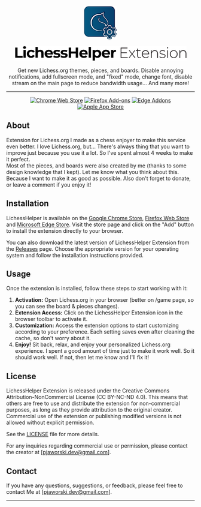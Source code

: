 <p align="center">
  <img src="https://raw.githubusercontent.com/chesshelper/lichesshelper/6bbec98b0c8225fdad5e0479724bb7bc45784b49/chrome/assets/img/logo.svg" width="90" height="90"/>
</p>

<p align="center">
  <img src="https://raw.githubusercontent.com/chesshelper/lichesshelper/384a29fa2ff627e7f90a33ea5147982747ea07a6/chrome/assets/img/text.svg" width="460px" height="auto"/>
</p>

<p align="center">
Get new Lichess.org themes, pieces, and boards. Disable annoying notifications, add fullscreen mode, and "fixed" mode, change font, disable stream on the main page to reduce bandwidth usage... And many more!
</p>

***

<p align="center"><a rel="noreferrer noopener" href="https://chromewebstore.google.com/detail/lichess-pro-better-liches/jmbbkjpjhchfelfflgainekgdmoddgcg"><img alt="Chrome Web Store" src="https://img.shields.io/badge/Chrome-141e24.svg?&style=for-the-badge&logo=google-chrome&logoColor=white"></a>  <a rel="noreferrer noopener" href="https://addons.mozilla.org/en-US/firefox/addon/lichesshelper/"><img alt="Firefox Add-ons" src="https://img.shields.io/badge/Firefox-141e24.svg?&style=for-the-badge&logo=firefox-browser&logoColor=white"></a>  <a rel="noreferrer noopener" href="https://microsoftedge.microsoft.com/addons/detail/lichess-pro-better-liche/njfemkdghgeadflbncpafnbfhgapkkjm?hl=en-GB"><img alt="Edge Addons" src="https://img.shields.io/badge/Edge-141e24.svg?&style=for-the-badge&logo=microsoft-edge&logoColor=white"></a>  <a href="#soon" title="Soon" rel="noreferrer noopener"><img height="28" alt="Apple App Store" src="https://img.shields.io/badge/Safari-141e24.svg?&style=for-the-badge&logo=microsoft-edge&logoColor=white"></a>



## About

Extension for Lichess.org I made as a chess enjoyer to make this service even better. 
I love Lichess.org, but... There's always thing that you want to improve just because you use it a lot. So I've spent almost 4 weeks to make it perfect. <br> Most of the pieces, and boards were also created by me (thanks to some design knowledge that I kept). Let me know what you think about this. Because I want to make it as good as possible. Also don't forget to donate, or leave a comment if you enjoy it!


## Installation

LichessHelper is available on the [Google Chrome Store](https://chromewebstore.google.com/detail/lichess-pro-better-liches/jmbbkjpjhchfelfflgainekgdmoddgcg), [Firefox Web Store](https://addons.mozilla.org/en-US/firefox/addon/lichesshelper/) and [Microsoft Edge Store](https://microsoftedge.microsoft.com/addons/detail/lichess-pro-better-liche/njfemkdghgeadflbncpafnbfhgapkkjm?hl=en-GB). Visit the store page and click on the "Add" button to install the extension directly to your browser.

You can also download the latest version of LichessHelper Extension from the [Releases](https://github.com/chesshelper/chesshelper/releases) page. Choose the appropriate version for your operating system and follow the installation instructions provided.

## Usage

Once the extension is installed, follow these steps to start working with it:

1. **Activation:** Open Lichess.org in your browser (better on /game page, so you can see the board & pieces changes).
2. **Extension Access:** Click on the LichessHelper Extension icon in the browser toolbar to activate it.
3. **Customization:** Access the extension options to start customizing according to your preference. Each setting saves even after cleaning the cache, so don't worry about it.
4. **Enjoy!** Sit back, relax, and enjoy your personalized Lichess.org experience. I spent a good amount of time just to make it work well. So it should work well. If not, then let me know and I'll fix it!

## License

LichessHelper Extension is released under the Creative Commons Attribution-NonCommercial License (CC BY-NC-ND 4.0). This means that others are free to use and distribute the extension for non-commercial purposes, as long as they provide attribution to the original creator. Commercial use of the extension or publishing modified versions is not allowed without explicit permission.

See the [LICENSE](https://github.com/chesshelper/chesshelper/blob/main/LICENSE.md) file for more details.

For any inquiries regarding commercial use or permission, please contact the creator at [pjaworski.dev@gmail.com].

## Contact

If you have any questions, suggestions, or feedback, please feel free to contact Me at [pjaworski.dev@gmail.com].

---
